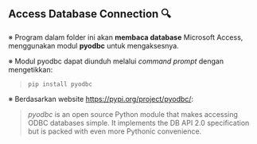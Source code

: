 ## Access Database Connection 🔍

※ Program dalam folder ini akan <b>membaca database</b> Microsoft Access, menggunakan modul <b>pyodbc</b> untuk mengaksesnya.

※ Modul pyodbc dapat diunduh melalui <i>command prompt</i> dengan mengetikkan:
> `pip install pyodbc`

※ Berdasarkan website https://pypi.org/project/pyodbc/:
><i>pyodbc</i> is an open source Python module that makes accessing ODBC databases simple.
>It implements the DB API 2.0 specification but is packed with even more Pythonic convenience.